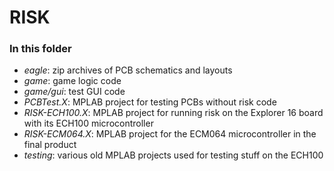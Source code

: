 # RISK

### In this folder
- *eagle*: zip archives of PCB schematics and layouts
- *game*: game logic code
- *game/gui*: test GUI code
- *PCBTest.X*: MPLAB project for testing PCBs without risk code
- *RISK-ECH100.X*: MPLAB project for running risk on the Explorer 16 board with 
its ECH100 microcontroller
- *RISK-ECM064.X*: MPLAB project for the ECM064 microcontroller in the final product
- *testing*: various old MPLAB projects used for testing stuff on the ECH100
